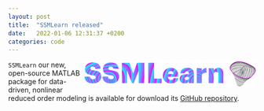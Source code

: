 ```yaml
---
layout: post
title:  "SSMLearn released"
date:   2022-01-06 12:31:37 +0200
categories: code
---
```

<img src="../assets/images/SSMLearnLogo.png" width="350" align="right">

`SSMLearn` our new, open-source MATLAB package for data-driven, nonlinear reduced order modeling is available for download its [GitHub repository](https://github.com/mattiacenedese/SSMLearn).
